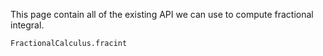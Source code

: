 This page contain all of the existing API we can use to compute fractional integral.

```@docs
FractionalCalculus.fracint
```